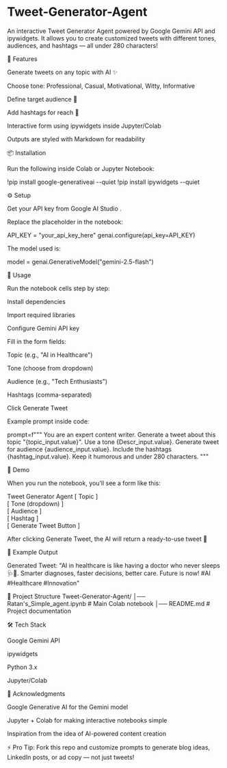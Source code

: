 # Tweet-Generator-Agent
An interactive Tweet Generator Agent powered by Google Gemini API and ipywidgets.
It allows you to create customized tweets with different tones, audiences, and hashtags — all under 280 characters!

🚀 Features

Generate tweets on any topic with AI ✨

Choose tone: Professional, Casual, Motivational, Witty, Informative

Define target audience 🎯

Add hashtags for reach 📢

Interactive form using ipywidgets inside Jupyter/Colab

Outputs are styled with Markdown for readability

📦 Installation

Run the following inside Colab or Jupyter Notebook:

!pip install google-generativeai --quiet
!pip install ipywidgets --quiet

⚙️ Setup

Get your API key from Google AI Studio
.

Replace the placeholder in the notebook:

API_KEY = "your_api_key_here"
genai.configure(api_key=API_KEY)


The model used is:

model = genai.GenerativeModel("gemini-2.5-flash")

📝 Usage

Run the notebook cells step by step:

Install dependencies

Import required libraries

Configure Gemini API key

Fill in the form fields:

Topic (e.g., "AI in Healthcare")

Tone (choose from dropdown)

Audience (e.g., "Tech Enthusiasts")

Hashtags (comma-separated)

Click Generate Tweet

Example prompt inside code:

prompt=f"""
You are an expert content writer. Generate a tweet about this topic "{topic_input.value}".
Use a tone {Descr_input.value}.
Generate tweet for audience {audience_input.value}.
Include the hashtags {hashtag_input.value}.
Keep it humorous and under 280 characters.
"""

📸 Demo

When you run the notebook, you’ll see a form like this:

Tweet Generator Agent
[ Topic  ]  
[ Tone (dropdown) ]  
[ Audience ]  
[ Hashtag ]  
[ Generate Tweet Button ]  


After clicking Generate Tweet, the AI will return a ready-to-use tweet 🎉

📌 Example Output

Generated Tweet:
"AI in healthcare is like having a doctor who never sleeps 🩺🤖. Smarter diagnoses, faster decisions, better care. Future is now! #AI #Healthcare #Innovation"

📂 Project Structure
Tweet-Generator-Agent/
│── Ratan's_Simple_agent.ipynb   # Main Colab notebook
│── README.md                    # Project documentation

🛠️ Tech Stack

Google Gemini API

ipywidgets

Python 3.x

Jupyter/Colab

🙌 Acknowledgments

Google Generative AI for the Gemini model

Jupyter + Colab for making interactive notebooks simple

Inspiration from the idea of AI-powered content creation

⚡ Pro Tip: Fork this repo and customize prompts to generate blog ideas, LinkedIn posts, or ad copy — not just tweets!
